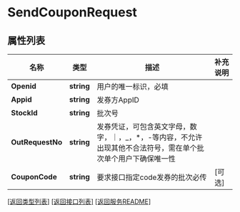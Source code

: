 # SendCouponRequest

## 属性列表

名称 | 类型 | 描述 | 补充说明
------------ | ------------- | ------------- | -------------
**Openid** | **string** | 用户的唯一标识，必填 | 
**Appid** | **string** | 发券方AppID | 
**StockId** | **string** | 批次号 | 
**OutRequestNo** | **string** | 发券凭证，可包含英文字母，数字，｜，_，*，-等内容，不允许出现其他不合法符号，需在单个批次单个用户下确保唯一性 | 
**CouponCode** | **string** | 要求接口指定code发券的批次必传 | [可选] 

[\[返回类型列表\]](README.md#类型列表)
[\[返回接口列表\]](README.md#接口列表)
[\[返回服务README\]](README.md)


